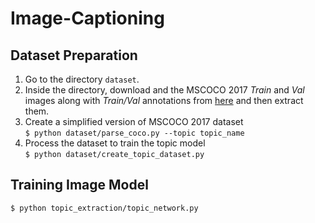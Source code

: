 # Image-Captioning

## Dataset Preparation

1. Go to the directory `dataset`.
2. Inside the directory, download and the MSCOCO 2017 _Train_ and _Val_ images along with _Train/Val_ annotations from [here](http://cocodataset.org/#download) and then extract them.
3. Create a simplified version of MSCOCO 2017 dataset  
   `$ python dataset/parse_coco.py --topic topic_name`
4. Process the dataset to train the topic model  
   `$ python dataset/create_topic_dataset.py`

## Training Image Model

`$ python topic_extraction/topic_network.py`
